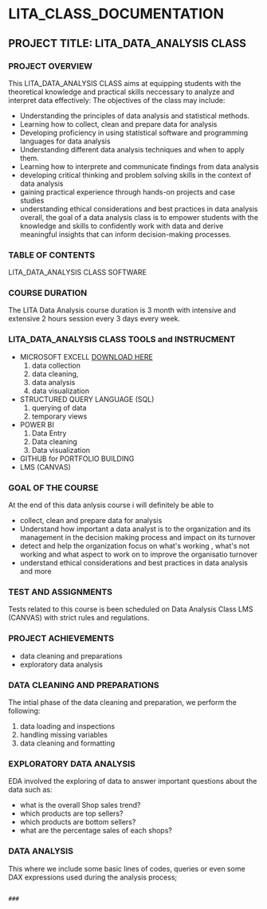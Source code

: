 # LITA_CLASS_DOCUMENTATION
## PROJECT TITLE: LITA_DATA_ANALYSIS CLASS
### PROJECT OVERVIEW
This LITA_DATA_ANALYSIS CLASS aims at equipping students with the theoretical knowledge and practical skills neccessary to analyze and interpret data effectively:
The objectives of the class may include:
- Understanding the principles of data analysis and statistical methods.
- Learning how to collect, clean and prepare data for analysis
- Developing proficiency in using statistical software and programming languages for data analysis
- Understanding different data analysis techniques and when to apply them.
- Learning how to interprete and communicate findings from data analysis
- developing critical thinking and problem solving skills in the context of data analysis
- gaining practical experience through hands-on projects and case studies
- understanding ethical considerations and best practices in data analysis
overall, the goal of a data analysis class is to empower students with the knowledge and skills to confidently work with data and derive meaningful insights that can inform decision-making processes.

### TABLE OF CONTENTS
LITA_DATA_ANALYSIS CLASS SOFTWARE

### COURSE DURATION
The LITA Data Analysis course duration is 3 month with intensive and extensive 2 hours session every 3 days every week.

### LITA_DATA_ANALYSIS CLASS TOOLS and INSTRUCMENT
- MICROSOFT EXCELL  [DOWNLOAD HERE](https://www.microsoft.com/en-us/microsoft-365/excel?ocid=ORSEARCH_Bing&msockid=3186292c7d786b7428e626017c656ac0)
    1. data collection
    2. data cleaning,
    3. data analysis
    4. data visualization
- STRUCTURED QUERY LANGUAGE (SQL) 
    1. querying of data
    2. temporary views
- POWER BI
     1. Data Entry
     2. Data cleaning
     3. Data visualization
- GITHUB for PORTFOLIO BUILDING
- LMS (CANVAS)

### GOAL OF THE COURSE
At the end of this data anlysis course i will definitely be able to 
- collect, clean and prepare data for analysis
- Understand how important a data analyst is to the organization and its management in the decision making process and impact on its turnover  
- detect and help the organization focus on what's working , what's not working and what aspect to work on to improve the organisatio turnover
- understand ethical considerations and best practices in data analysis and more

### TEST AND ASSIGNMENTS
Tests related to this course is been scheduled on Data Analysis Class LMS (CANVAS) with strict rules and regulations.

### PROJECT ACHIEVEMENTS
- data cleaning and preparations
- exploratory data analysis
### DATA CLEANING AND PREPARATIONS
The intial phase of the data cleaning and preparation, we perform the following:
 1. data loading and inspections
 2. handling missing variables
 3. data cleaning and formatting
    
### EXPLORATORY DATA ANALYSIS
EDA involved the exploring of data to answer important questions about the data such as:
- what is the overall Shop sales trend?
- which products are top sellers?
- which products are bottom sellers? 
- what are the percentage sales of each shops? 

### DATA ANALYSIS
This where we include some basic lines of codes, queries or even some DAX expressions used during the analysis process;
``` MICROSOFT EXCELL

###
